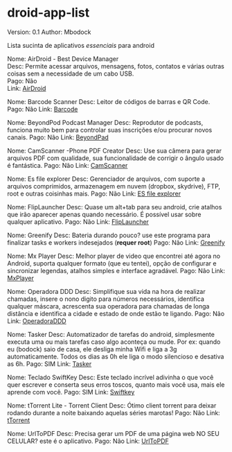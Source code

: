 droid-app-list
==============


Version: 0.1
Author: Mbodock


Lista sucinta de aplicativos *essenciais* para android

Nome: AirDroid - Best Device Manager  
Desc: Permite acessar arquivos, mensagens, fotos, contatos e várias outras coisas sem a necessidade de um cabo USB.  
Pago: Não  
Link: [AirDroid](https://play.google.com/store/apps/details?id=com.sand.airdroid&hl=pt_BR)

Nome: Barcode Scanner
Desc: Leitor de códigos de barras e QR Code.
Pago: Não
Link: [Barcode](https://play.google.com/store/apps/details?id=com.google.zxing.client.android)

Nome: BeyondPod Podcast Manager
Desc: Reprodutor de podcasts, funciona muito bem para controlar suas inscrições e/ou procurar novos canais.
Pago: Não
Link: [BeyondPad](https://play.google.com/store/apps/details?id=mobi.beyondpod)

Nome: CamScanner -Phone PDF Creator
Desc: Use sua câmera para gerar arquivos PDF com qualidade, sua funcionalidade de corrigir o ângulo usado é fantástica.
Pago: Não
Link: [CamScanner](https://play.google.com/store/apps/details?id=com.intsig.camscanner)

Nome: Es file explorer
Desc: Gerenciador de arquivos, com suporte a arquivos comprimidos, armazenagem em nuvem (dropbox, skydrive), FTP, root e outras coisinhas mais.
Pago: Não
Link: [ES file explorer](https://play.google.com/store/apps/details?id=com.estrongs.android.pop&hl=pt_BR)

Nome: FlipLauncher
Desc: Quase um alt+tab para seu android, crie atalhos que irão aparecer apenas quando necessário. É possível usar sobre qualquer aplicativo.
Pago: Não
Link: [FlipLauncher](https://play.google.com/store/apps/details?id=com.andcreate.app.fliplauncher)

Nome: Greenify
Desc: Bateria durando pouco? use este programa para finalizar tasks e workers indesejados (**requer root**)
Pago: Não
Link: [Greenify](https://play.google.com/store/apps/details?id=com.oasisfeng.greenify)

Nome: Mx Player
Desc: Melhor player de video que encontrei até agora no Android, suporta qualquer formato (que eu tentei), opção de configurar e sincronizar legendas, atalhos simples e interface agradável.
Pago: Não
Link: [MxPlayer](https://play.google.com/store/apps/details?id=com.mxtech.videoplayer.ad)

Nome: Operadora DDD
Desc: Simplifique sua vida na hora de realizar chamadas, insere o nono digito para números necessários, identifica qualquer máscara, acrescenta sua operadora para chamadas de longa distância e identifica a cidade e estado de onde estão te ligando.
Pago: Não
Link: [OperadoraDDD](https://play.google.com/store/apps/details?id=com.camerum.android.app.operadora)

Nome: Tasker
Desc: Automatizador de tarefas do android, simplesmente executa uma ou mais tarefas caso algo aconteça ou mude. Por ex: quando eu (bodock) saio de casa, ele desliga minha Wifi e liga a 3g automaticamente. Todos os dias as 0h ele liga o modo silencioso e desativa as 6h.
Pago: SIM
Link: [Tasker](https://play.google.com/store/apps/details?id=net.dinglisch.android.taskerm)

Nome: Teclado SwiftKey
Desc: Este teclado incrível adivinha o que você quer escrever e conserta seus erros toscos, quanto mais você usa, mais ele aprende com você.
Pago: SIM
Link: [Swiftkey](https://play.google.com/store/apps/details?id=com.touchtype.swiftkey)

Nome: tTorrent Lite - Torrent Client
Desc: Ótimo client torrent para deixar rodando durante a noite baixando aquelas séries marotas!
Pago: Não
Link: [tTorrent](https://play.google.com/store/apps/details?id=hu.tagsoft.ttorrent.lite)

Nome: UrlToPDF
Desc: Precisa gerar um PDF de uma página web NO SEU CELULAR? este é o aplicativo.
Pago: Não
Link: [UrlToPDF](https://play.google.com/store/apps/details?id=com.nop.urltopdf)